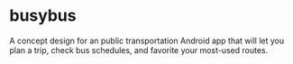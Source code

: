 # busybus
A concept design for an public transportation Android app that will let you plan a trip, check bus schedules, and favorite your most-used routes.
